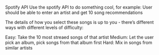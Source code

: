 Spotify API
Use the spotify API to do something cool, for example: User should be able to enter an artist and get 10 song recommendations

The details of how you select these songs is up to you - there’s different ways with different levels of difficulty:

Easy: Take the 10 most streaed songs of that artist
Medium: Let the user pick an album, pick songs from that album first
Hard: Mix in songs from similar artists
